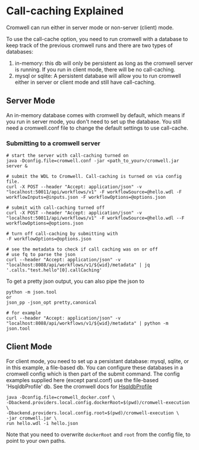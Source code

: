 # Call-caching Explained
Cromwell can run either in server mode or non-server (client) mode. 

To use the call-cache option, you need to run cromwell with a database to keep track of the previous cromwell runs and there are two types of databases:
1. in-memory: this db will only be persistent as long as the cromwell server is running. If you run in client mode, there will be no call-caching.
2. mysql or sqlite: A persistent database will allow you to run cromwell either in server or client mode and still have call-caching. 

## Server Mode
An in-memory database comes with cromwell by default, which means if you run in server mode, you don't need to set up the database. 
You still need a cromwell.conf file to change the default settings to use call-cache.

### Submitting to a cromwell server 
```
# start the server with call-caching turned on
java -Dconfig.file=cromwell.conf -jar <path_to_your>/cromwell.jar server &

# submit the WDL to Cromwell. Call-caching is turned on via config file.
curl -X POST --header "Accept: application/json" -v "localhost:50011/api/workflows/v1" -F workflowSource=@hello.wdl -F workflowInputs=@inputs.json -F workflowOptions=@options.json

# submit with call-caching turned off
curl -X POST --header "Accept: application/json" -v "localhost:50011/api/workflows/v1" -F workflowSource=@hello.wdl --F workflowOptions=@options.json

# turn off call-caching by submitting with
-F workflowOptions=@options.json

# see the metadata to check if call caching was on or off
# use fq to parse the json
curl --header "Accept: application/json" -v "localhost:8088/api/workflows/v1/${wid}/metadata" | jq '.calls."test.hello"[0].callCaching'
```

To get a pretty json output, you can also pipe the json to 
```
python -m json.tool
or
json_pp -json_opt pretty,canonical

# for example
curl --header "Accept: application/json" -v "localhost:8088/api/workflows/v1/${wid}/metadata" | python -m json.tool
```

## Client Mode
For client mode, you need to set up a persistant database:  mysql, sqlite, or in this example, a file-based db. You can configure these databases in a cromwell config which is then part of the submit command. The config examples supplied here (except parsl.conf) use the file-based 'HsqldbProfile' db.  See the cromwell docs for [HsqldbProfile](https://cromwell.readthedocs.io/en/stable/Configuring/)

```
java -Dconfig.file=cromwell_docker.conf \
-Dbackend.providers.local.config.dockerRoot=$(pwd)/cromwell-execution \
-Dbackend.providers.local.config.root=$(pwd)/cromwell-execution \
-jar cromwell.jar \
run hello.wdl -i hello.json
```

Note that you need to overwrite `dockerRoot` and `root` from the config file, to point to your own paths.
